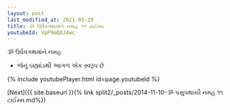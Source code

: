 ```yaml
---
layout: post
last_modified_at: 2021-03-29
title: ૐ ઉર્ધવગથમાંને નમહ ૧૧ ટાઈમ્સ
youtubeId: VpP9mQOJ4wc
---
```

 
 
 ૐ ઉર્ધવગથમાંને નમહ  
 
 -  જેનું બ્રહ્માંડથી આગળ એક સ્વરૂપ છે 
 
  
 
  
 
 
 
 
 
 


{% include youtubePlayer.html id=page.youtubeId %}
 
[Next]({{ site.baseurl }}{% link  split2/_posts/2014-11-10-ૐ પસુપથાયી નમહ ૧૧ ટાઈમ્સ.md%})
 
